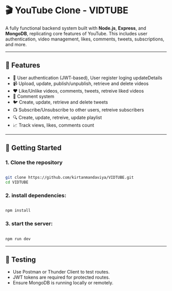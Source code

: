 # 🎬 YouTube Clone - VIDTUBE

A fully functional backend system built with **Node.js**, **Express**, and **MongoDB**, replicating core features of YouTube. This includes user authentication, video management, likes, comments, tweets, subscriptions, and more.

---

## 🚀 Features

- 🔐 User authentication (JWT-based), User register loging updateDetails 
- 📹 Upload, update, publish/unpublish, retrieve and delete videos
- ❤️ Like/Unlike videos, comments, tweets, retreive liked videos
- 💬 Comment system
- 🐦 Create, update, retrieve and delete tweets
- 📺 Subscribe/Unsubscribe to other users, retreive subscribers
- 🔍 Create, update, retreive, update playlist
- 📈 Track views, likes, comments count

---

## 🚀 Getting Started

### 1. Clone the repository

```bash

git clone https://github.com/kirtanmandaviya/VIDTUBE.git
cd VIDTUBE

```

### 2. install dependencies:

```bash

npm install

```

### 3. start the server:

```bash

npm run dev

```

---

## 🧪 Testing

- Use Postman or Thunder Client to test routes.
- JWT tokens are required for protected routes.
- Ensure MongoDB is running locally or remotely.